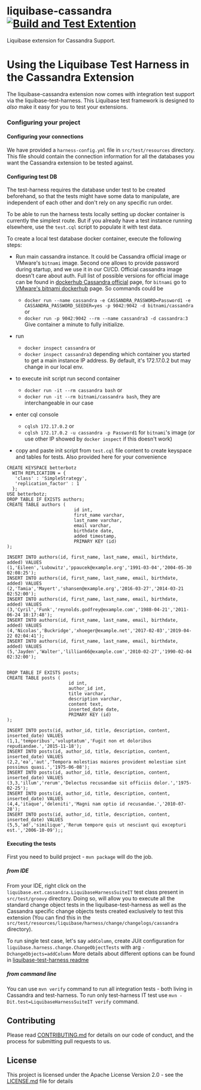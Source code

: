 liquibase-cassandra[![Build and Test Extention](https://github.com/liquibase/liquibase-cassandra/actions/workflows/build.yml/badge.svg)](https://github.com/liquibase/liquibase-cassandra/actions/workflows/build.yml)
===================

Liquibase extension for Cassandra Support.

# Using the Liquibase Test Harness in the Cassandra Extension
The liquibase-cassandra extension now comes with integration test support via the liquibase-test-harness.
This Liquibase test framework is designed to *also* make it easy for you to test your extensions.

### Configuring your project

#### Configuring your connections

We have provided a `harness-config.yml` file in `src/test/resources` directory.
This file should contain the connection information for all the databases you want the Cassandra extension to be tested against.


#### Configuring test DB
The test-harness requires the database under test to be created beforehand, so that the tests might have some data to manipulate, are independent of each other and don't rely on any specific run order.

To be able to run the harness tests locally setting up docker container is currently the simplest route. But if you already have a test instance running elsewhere, use the `test.cql` script to populate it with test data.

To create a local test database docker container, execute the following steps:
- Run main cassandra instance. It could be Cassandra official image or VMware's `bitnami` image. Second one allows to provide password during startup, and we use it in our CI/CD.
Official cassandra image doesn't care about auth. Full list of possible versions for official image can be found in [dockerhub Cassandra official](https://hub.docker.com/_/cassandra) page,
  for `bitnami` go to [VMware's bitnami dockerhub](https://hub.docker.com/r/bitnami/cassandra) page. So commands could be
  - `docker run --name cassandra -e CASSANDRA_PASSWORD=Password1 -e CASSANDRA_PASSWORD_SEEDER=yes -p 9042:9042 -d bitnami/cassandra` or
  - `docker run -p 9042:9042 --rm --name cassandra3 -d cassandra:3` 
 Give container a minute to fully initialize.
  
- run 
  - `docker inspect cassandra` or
  - `docker inspect cassandra3` depending which container you started to get a main instance IP address. By default, it's 172.17.0.2 but may change in our local env.
- to execute init script run second container 
  - `docker run -it --rm cassandra bash` or 
  - `docker run -it --rm bitnami/cassandra bash`, they are interchangeable in our case
- enter cql console
  - `cqlsh 172.17.0.2` or
  - `cqlsh 172.17.0.2 -u cassandra -p Password1` for `bitnami`'s image (or use other IP showed by `docker inspect` if this doesn't work)
- copy and paste init script from `test.cql` file content to create keyspace and tables for tests. Also provided here for your convenience
```
CREATE KEYSPACE betterbotz
  WITH REPLICATION = { 
   'class' : 'SimpleStrategy', 
   'replication_factor' : 1 
  };
USE betterbotz;
DROP TABLE IF EXISTS authors;
CREATE TABLE authors (
                         id int,
                         first_name varchar,
                         last_name varchar,
                         email varchar,
                         birthdate date,
                         added timestamp,
                         PRIMARY KEY (id)
);

INSERT INTO authors(id, first_name, last_name, email, birthdate, added) VALUES
(1,'Eileen','Lubowitz','ppaucek@example.org','1991-03-04','2004-05-30 02:08:25');
INSERT INTO authors(id, first_name, last_name, email, birthdate, added) VALUES
(2,'Tamia','Mayert','shansen@example.org','2016-03-27','2014-03-21 02:52:00');
INSERT INTO authors(id, first_name, last_name, email, birthdate, added) VALUES
(3,'Cyril','Funk','reynolds.godfrey@example.com','1988-04-21','2011-06-24 18:17:48');
INSERT INTO authors(id, first_name, last_name, email, birthdate, added) VALUES
(4,'Nicolas','Buckridge','xhoeger@example.net','2017-02-03','2019-04-22 02:04:41');
INSERT INTO authors(id, first_name, last_name, email, birthdate, added) VALUES
(5,'Jayden','Walter','lillian66@example.com','2010-02-27','1990-02-04 02:32:00');


DROP TABLE IF EXISTS posts;
CREATE TABLE posts (
                       id int,
                       author_id int,
                       title varchar,
                       description varchar,
                       content text,
                       inserted_date date,
                       PRIMARY KEY (id)
);

INSERT INTO posts(id, author_id, title, description, content, inserted_date) VALUES
(1,1,'temporibus','voluptatum','Fugit non et doloribus repudiandae.','2015-11-18');
INSERT INTO posts(id, author_id, title, description, content, inserted_date) VALUES
(2,2,'ea','aut','Tempora molestias maiores provident molestiae sint possimus quasi.','1975-06-08');
INSERT INTO posts(id, author_id, title, description, content, inserted_date) VALUES
(3,3,'illum','rerum','Delectus recusandae sit officiis dolor.','1975-02-25');
INSERT INTO posts(id, author_id, title, description, content, inserted_date) VALUES
(4,4,'itaque','deleniti','Magni nam optio id recusandae.','2010-07-28');
INSERT INTO posts(id, author_id, title, description, content, inserted_date) VALUES
(5,5,'ad','similique','Rerum tempore quis ut nesciunt qui excepturi est.','2006-10-09');;
```

#### Executing the tests
First you need to build project - `mvn package` will do the job.

##### from IDE
From your IDE, right click on the `liquibase.ext.cassandra.LiquibaseHarnessSuiteIT` test class present in `src/test/groovy` directory.
Doing so, will allow you to execute all the standard change object tests in the liquibase-test-harness as well as the
Cassandra specific change objects tests created exclusively to test this extension (You can find this in the
`src/test/resources/liquibase/harness/change/changelogs/cassandra` directory).

To run single test case, let's say `addColumn`, create JUit configuration for `liquibase.harness.change.ChangeObjectTests` with arg `-DchangeObjects=addColumn`
More details about different options can be found in [liquibase-test-harness readme](https://github.com/liquibase/liquibase-test-harness)

##### from command line
You can use `mvn verify` command to run all integration tests - both living in Cassandra and test-harness.
To run only test-harness IT test use `mvn -Dit.test=LiquibaseHarnessSuiteIT verify` command.

## Contributing

Please read [CONTRIBUTING.md](./CONTRIBUTING.md) for details on our code of conduct, and the process for submitting pull requests to us.

<a name="license"></a>
## License

This project is licensed under the Apache License Version 2.0 - see the [LICENSE.md](LICENSE.md) file for details

